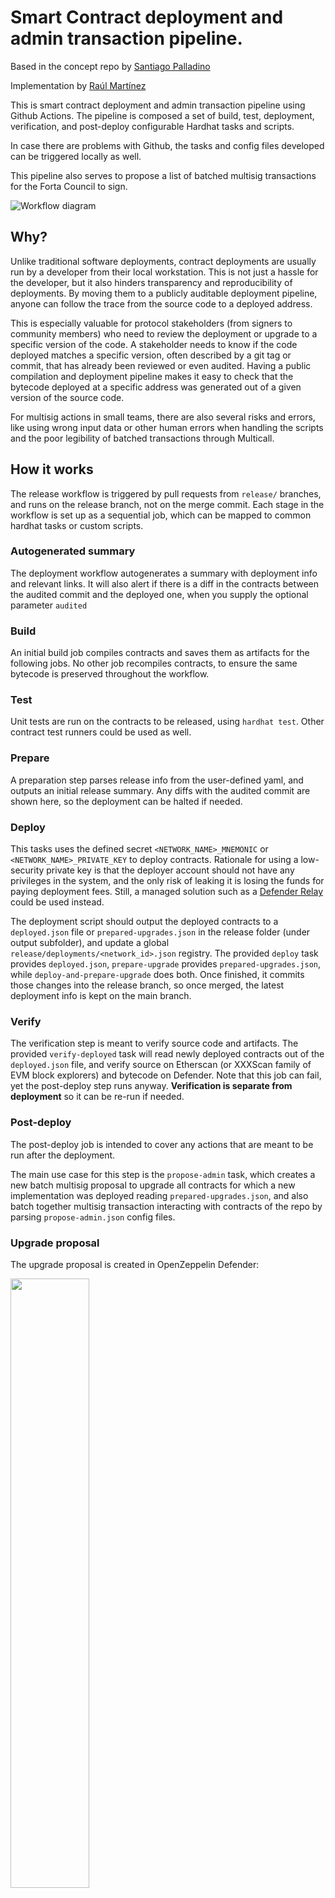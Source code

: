 # Smart Contract deployment and admin transaction pipeline.

Based in the concept repo by [Santiago Palladino](https://github.com/spalladino/sample-contract-deploy-pipeline)

Implementation by [Raúl Martínez](https://github.com/Ramarti)

This is smart contract deployment and admin transaction pipeline using Github Actions. The pipeline is composed a set of build, test, deployment, verification, and post-deploy configurable Hardhat tasks and scripts.

In case there are problems with Github, the tasks and config files developed can be triggered locally as well.

This pipeline also serves to propose a list of batched multisig transactions for the Forta Council to sign.

![Workflow diagram](imgs/workflow-diagram.png)


## Why?

Unlike traditional software deployments, contract deployments are usually run by a developer from their local workstation. This is not just a hassle for the developer, but it also hinders transparency and reproducibility of deployments. By moving them to a publicly auditable deployment pipeline, anyone can follow the trace from the source code to a deployed address.

This is especially valuable for protocol stakeholders (from signers to community members) who need to review the deployment or upgrade to a specific version of the code. A stakeholder needs to know if the code deployed matches a specific version, often described by a git tag or commit, that has already been reviewed or even audited. Having a public compilation and deployment pipeline makes it easy to check that the bytecode deployed at a specific address was generated out of a given version of the source code.

For multisig actions in small teams, there are also several risks and errors, like using wrong input data or other human errors when handling the scripts and the poor legibility of batched transactions through Multicall.


## How it works

The release workflow is triggered by pull requests from `release/` branches, and runs on the release branch, not on the merge commit. Each stage in the workflow is set up as a sequential job, which can be mapped to common hardhat tasks or custom scripts.

### Autogenerated summary

The deployment workflow autogenerates a summary with deployment info and relevant links. It will also alert if there is a diff in the contracts between the audited commit and the deployed one, when you supply the optional parameter `audited`

### Build

An initial build job compiles contracts and saves them as artifacts for the following jobs. No other job recompiles contracts, to ensure the same bytecode is preserved throughout the workflow.

### Test

Unit tests are run on the contracts to be released, using `hardhat test`. Other contract test runners could be used as well.

### Prepare

A preparation step parses release info from the user-defined yaml, and outputs an initial release summary. Any diffs with the audited commit are shown here, so the deployment can be halted if needed.

### Deploy

This tasks uses the defined secret `<NETWORK_NAME>_MNEMONIC` or `<NETWORK_NAME>_PRIVATE_KEY` to deploy contracts. Rationale for using a low-security private key is that the deployer account should not have any privileges in the system, and the only risk of leaking it is losing the funds for paying deployment fees. Still, a managed solution such as a [Defender Relay](https://docs.openzeppelin.com/defender/relay) could be used instead.

The deployment script should output the deployed contracts to a `deployed.json` file or `prepared-upgrades.json` in the release folder (under output subfolder), and update a global `release/deployments/<network_id>.json` registry. The provided `deploy` task provides `deployed.json`, `prepare-upgrade` provides `prepared-upgrades.json`, while `deploy-and-prepare-upgrade` does both. Once finished, it commits those changes into the release branch, so once merged, the latest deployment info is kept on the main branch.

### Verify

The verification step is meant to verify source code and artifacts. The provided `verify-deployed` task will read newly deployed contracts out of the `deployed.json` file, and verify source on Etherscan (or XXXScan family of EVM block explorers) and bytecode on Defender. Note that this job can fail, yet the post-deploy step runs anyway. **Verification is separate from deployment** so it can be re-run if needed.

### Post-deploy

The post-deploy job is intended to cover any actions that are meant to be run after the deployment. 

The main use case for this step is the `propose-admin` task, which creates a new batch multisig proposal to upgrade all contracts for which a new implementation was deployed reading `prepared-upgrades.json`, and also batch together multisig transaction interacting with contracts of the repo by parsing `propose-admin.json` config files.

### Upgrade proposal

The upgrade proposal is created in OpenZeppelin Defender:

<img src="imgs/sample-proposal.png" width="50%" height="50%" />


## How to use

To trigger a new release, create a folder with the version identifier `X.Y(.Z)` in the `releases` folder, with an `index.yml` file with the spec of the release. This includes:

-   `title`: Title of the release
-   `description`: Description of what this release is about.
-   `network`: The network where to deploy, needs to be defined in the hardhat config file
-   `audited`: Optional commit in which the code was audited, used to show the diff with the deployed version
-   `deploy`: Deployment command to execute
-   `verify`: Verification command to execute
-   `finish`: Wrap-up command to execute

All commands are passed to `yarn hardhat`, so any hardhat task can be used, although we recommend to use the predefined tasks explained next.

Example:

```
title: Stake Delegation
network: mumbai
deploy: deploy-and-prepare-upgrade 1.1.0
verify: verify-deployed
finish: propose-admin
description: |
  ## Deployed contracts:
  - RewardsDistributor
  - StakeAllocator
  - ScannerPoolRegistry
  - ScannerToScannerPoolMigration

  ## Deployed new implementations:
  - FortaStaking -> 0.1.2
  - FortaStakingParameters --> StakeSubjectGateway 0.1.1
  - ScannerRegistry -> 0.1.4
  - AgentRegistry -> 0.1.6
  - Dispatch -> 0.1.5

  ## Output tx:
  - Upgrade implementations
  - Grant required roles
  - Set managed stake thresholds for pools
  - Wires together staking contracts
  - Configures migration in ScannerRegistry (sunsetting time included)
```

You also need to create a subfolder with the network name, where the config json files that the tasks consume will be located, and the output files will be written.


### Pre defined Tasks

For simplicity, some tasks are already defined:

-   `deploy-proxy CONTRACT ARG1 ARG2...`: Deploys a contract as upgradeable and initializes it with ARGs
-   `prepare-upgrade CONTRACT1 CONTRACT2`: Deploys new implementations for all CONTRACTs
-   `verify-deployed`: Reads deployed contracts and verifies [source code in Etherscan](https://etherscan.io/verifyContract) and [artifacts in Defender](https://docs.openzeppelin.com/defender/admin#bytecode-verification)
-   `propose-upgrade`: Creates a [batch proposal](https://docs.openzeppelin.com/defender/admin#batches) to simultaneously upgrade all contracts via a multisig in Defender

Alternatively, custom scripts can be used by passing them through hardhat's `run` command. This allows for more complex deployment scripts to be run. See [v1.4/deploy.ts](releases/v1.4/deploy.ts) for an example.

Once the release is defined, create a pull request from the `release/X.Y(.Z)` branch into master. This will trigger the [release](.github/workflows/release.yml) workflow, that includes the build, test, deployment, verification, and post-deploy jobs.

# Folder structure

```
 - <release_version>: use `X.Y(.Z)` for a deployment, a short description for an admin action only.
    - <network_name>: network name, i.e polygon, mainnet, mumbai. It has to be the ones defined in hardhat.config.js
        - config: folder for the json inputs, if needed.
            - deploy.json: Input for the deploy task with info for contracts to be deployed.
            - upgrade.json: Input for the prepare-upgrade task, with implementation contracts info.
            - propose-admin: Input for the propose-admin task, with the methods that the multisig needs to execute in the repo's contract
        - output: folder generated by the tasks
            - deployed: info of the new contracts or proxy + implementation contracts deployed.
            - prepared-upgrades: implementation contracts deployed by oz-upgrades plugin
    - deployments: folder with general info of the contracts deployed in several networks.
        - <network_id>.json : info on the current state of the contracts deployed on the network
        - multisigs.json: info on the admin multisigs on each network
        - relayers.json: info on the (usually) privileged EOAs needed. Tipically OZ Defender relayers.
```

# Config files for pre-defined tasks

These json files hold the info that the tasks will use to interact with the contracts.

## Parameter substitution

To make the config files less error prone, there are some parameter substitutions allowed:
- `deployment.<contract-key>`: address of a deployed contract/proxy found in `/releases/deployments/<network>.json`. Example `deployment.access-manager`. This could reference contracts being deployed in the same release, as long as they precede this reference in the config file (previous entries).
- `deployment.multisig`: admin multisig address for the network as defined in `/releases/deployments/multisigs.json`.
- `deployment.relayer`: privileged EOAs (usually OZ Defender Relayers) for the network as defined in `/releases/deployments/relayers.json`.
- `roles.<IDENTIFIER_ROLE>`: keccack256 hash of the identifier of a role, as defined in `Roles.sol` or the Forta token contracts.
- **NOTE:** All parameters must be strings, numbers included, to not trigger overflow errors on BigNumber conversion.

## Deploy and Prepare Upgrades tasks

For deploying and preparing upgrades, they will describe contracts and their deployment parameters.



-   **Non-upgradeable contract**

```
"ContractName": { --> Contract name
    "constructor-args": [
        "0x123...00", "argument", "1" --> arguments for contructor.
    ]
}
```

-   **Upgradeable contract**

```
"ContractName": { --> Contract name
    "impl": { --> Implementation params
        "init-args": [], --> Init arguments.
        "opts": { --> Arguments for oz-upgrades opts field
        }
    }
},
```
See https://docs.openzeppelin.com/upgrades-plugins/1.x/api-hardhat-upgrades#common-options

Example:

```
"Dispatch": {
    "impl": {
        "opts": {
            "unsafe-allow": [
                "delegatecall"
            ],
            "constructor-args": [
                "deployment.forwarder"
            ]
        }
    }
}
```
## Propose Admin task

This task will parse this file and add batched steps to the upgrade multisig transaction. This could be used in a release without deploy steps to just batch multisig actions in an auditable process.


### Secrets

The workflow requires a few secrets to be set in order to run, such as:

-   INFURA_PROJECT_ID
-   MUMBAI_MNEMONIC
-   MUMBAI_NODE
-   POLYGON_MNEMONIC
-   POLYGON_NODE
-   POLYSCAN
-   RELEASE_PATH
-   ARTIFACT_REFERENCE_URL

## License

The release CI/CD related scripts are under the MIT License.
Forta Network contracts are under the [Forta Network License](https://github.com/forta-network/forta-contracts/blob/master/LICENSE.md).

